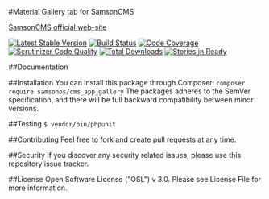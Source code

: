 #Material Gallery tab for SamsonCMS


[SamsonCMS official web-site](samsoncms.com)

[![Latest Stable Version](https://poser.pugx.org/samsonos/cms_app_gallery/v/stable.svg)](https://packagist.org/packages/samsonos/cms_app_gallery)
[![Build Status](https://scrutinizer-ci.com/g/samsonos/cms_app_gallery/badges/build.png?b=master)](https://scrutinizer-ci.com/g/samsonos/cms_app_gallery/build-status/master)
[![Code Coverage](https://scrutinizer-ci.com/g/samsonos/cms_app_gallery/badges/coverage.png?b=master)](https://scrutinizer-ci.com/g/samsonos/cms_app_gallery/?branch=master)
[![Scrutinizer Code Quality](https://scrutinizer-ci.com/g/samsonos/cms_app_gallery/badges/quality-score.png?b=master)](https://scrutinizer-ci.com/g/samsonos/cms_app_gallery/?branch=master) 
[![Total Downloads](https://poser.pugx.org/samsonos/cms_app_gallery/downloads.svg)](https://packagist.org/packages/samsonos/cms_app_gallery)
[![Stories in Ready](https://badge.waffle.io/samsonos/cms_app_gallery.png?label=ready&title=Ready)](https://waffle.io/samsonos/cms_app_gallery)

##Documentation


##Installation
You can install this package through Composer:
```composer require samsonos/cms_app_gallery```
The packages adheres to the SemVer specification, and there will be full backward compatibility between minor versions.

##Testing
```$ vendor/bin/phpunit```

##Contributing
Feel free to fork and create pull requests at any time.

##Security
If you discover any security related issues, please use this repository issue tracker.

##License
Open Software License ("OSL") v 3.0. Please see License File for more information.